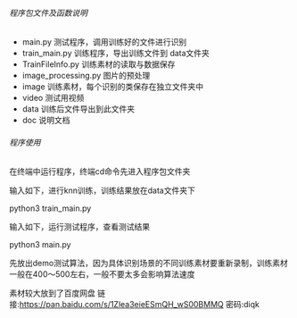###### 程序包文件及函数说明

- main.py 测试程序，调用训练好的文件进行识别
- train_main.py 训练程序，导出训练文件到 data文件夹
- TrainFileInfo.py 训练素材的读取与数据保存
- image_processing.py 图片的预处理
- image 训练素材，每个识别的类保存在独立文件夹中
- video 测试用视频
- data 训练后文件导出到此文件夹
- doc 说明文档

###### 程序使用

在终端中运行程序，终端cd命令先进入程序包文件夹

输入如下，进行knn训练，训练结果放在data文件夹下

python3 train_main.py

输入如下，运行测试程序，查看测试结果

python3 main.py



先放出demo测试算法，因为具体识别场景的不同训练素材要重新录制，训练素材一般在400～500左右，一般不要太多会影响算法速度

素材较大放到了百度网盘 链接:https://pan.baidu.com/s/1Zlea3eieESmQH_wS00BMMQ  密码:diqk

